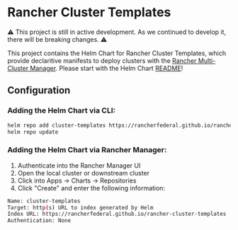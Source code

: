 # Rancher Cluster Templates

⚠️ This project is still in active development. As we continued to develop it, there will be breaking changes. ⚠️

This project contains the Helm Chart for Rancher Cluster Templates, which provide declaritive manifests to deploy clusters with the [Rancher Multi-Cluster Manager](https://ranchergovernment.com/products/mcm). Please start with the Helm Chart [README](/charts/cluster-templates/README.md)!

## Configuration

### Adding the Helm Chart via CLI:

```bash
helm repo add cluster-templates https://rancherfederal.github.io/rancher-cluster-templates
helm repo update
```

### Adding the Helm Chart via Rancher Manager:

1. Authenticate into the Rancher Manager UI
2. Open the local cluster or downstream cluster
3. Click into Apps -> Charts -> Repositories
4. Click "Create" and enter the following information:

```bash
Name: cluster-templates
Target: http(s) URL to index generated by Helm
Index URL: https://rancherfederal.github.io/rancher-cluster-templates
Authentication: None
```
